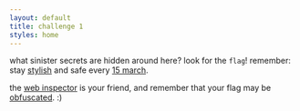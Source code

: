 ```yaml
---
layout: default
title: challenge 1
styles: home
---
```


what sinister secrets are hidden around here? look for the `flag`! remember: stay [stylish](https://en.wikipedia.org/wiki/Style_sheet_(web_development)) and safe every [15 march](https://en.wikipedia.org/wiki/Ides_of_March).

the [web inspector](https://developer.mozilla.org/en-US/docs/Learn/Common_questions/What_are_browser_developer_tools) is your friend, and remember that your flag may be [obfuscated](https://www.theguardian.com/childrens-books-site/2015/sep/10/top-10-codes-keys-and-ciphers). :)

<!-- shift 8 -->
